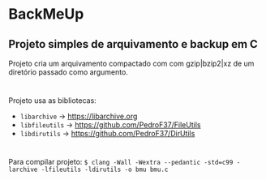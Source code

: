 # BackMeUp
## Projeto simples de arquivamento e backup em C
Projeto cria um arquivamento compactado com com gzip|bzip2|xz de um diretório passado como argumento.
#
Projeto usa as bibliotecas:
* `libarchive` -> https://libarchive.org
* `libfileutils` -> https://github.com/PedroF37/FileUtils
* `libdirutils` -> https://github.com/PedroF37/DirUtils
#
Para compilar projeto: `$ clang -Wall -Wextra --pedantic -std=c99 -larchive -lfileutils -ldirutils -o bmu bmu.c`

